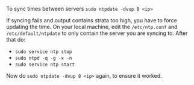 To sync times between servers
`sudo ntpdate -dvup 8 <ip>`

If syncing fails and output contains strata too high, you have to force updating the time. On your local machine, edit the `/etc/ntp.conf` and `/etc/default/ntpdate` to only contain the server you are syncing to.
After that do:

 * `sudo service ntp stop`
 * `sudo ntpd -q -g -x -n`
 * `sudo service ntp start`
 
Now do
`sudo ntpdate -dvup 8 <ip>`
again, to ensure it worked.
